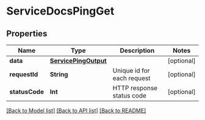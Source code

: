 # ServiceDocsPingGet

## Properties
Name | Type | Description | Notes
------------ | ------------- | ------------- | -------------
**data** | [**ServicePingOutput**](ServicePingOutput.md) |  | [optional] 
**requestId** | **String** | Unique id for each request | [optional] 
**statusCode** | **Int** | HTTP response status code | [optional] 

[[Back to Model list]](../README.md#documentation-for-models) [[Back to API list]](../README.md#documentation-for-api-endpoints) [[Back to README]](../README.md)


